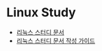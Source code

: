 # Linux Study

- [리눅스 스터디 문서](https://heesu0.github.io/linux-study/)
- [리눅스 스터디 문서 작성 가이드](https://heesu0.github.io/linux-study/%EC%8A%A4%ED%84%B0%EB%94%94%20%EB%AC%B8%EC%84%9C%20%EC%9E%91%EC%84%B1%20%EA%B0%80%EC%9D%B4%EB%93%9C)